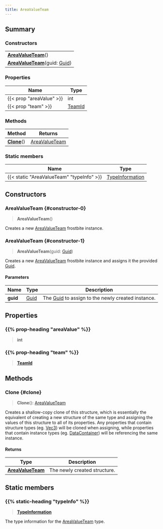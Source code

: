```yaml
---
title: AreaValueTeam
---
```


## Summary

### Constructors

|  |
| --- |
| **[AreaValueTeam](#constructor-0)**() |
| **[AreaValueTeam](#constructor-1)**(guid: [Guid](/vext/ref/shared/type/guid)) |

### Properties

| Name | Type |
| ---- | ---- |
| {{< prop "areaValue" >}} | int |
| {{< prop "team" >}} | [TeamId](/vext/ref/fb/teamid) |

### Methods

| Method | Returns |
| ------ | ------- |
| **[Clone](#clone)**() | [AreaValueTeam](/vext/ref/fb/areavalueteam) |

### Static members

| Name | Type |
| ---- | ---- |
| {{< static "AreaValueTeam" "typeInfo" >}} | [TypeInformation](/vext/ref/shared/type/typeinformation) |

## Constructors

### AreaValueTeam {#constructor-0}

> **AreaValueTeam**()

Creates a new [AreaValueTeam](/vext/ref/fb/areavalueteam) frostbite instance.

### AreaValueTeam {#constructor-1}

> **AreaValueTeam**(guid: [Guid](/vext/ref/shared/type/guid))

Creates a new [AreaValueTeam](/vext/ref/fb/areavalueteam) frostbite instance and assigns it the provided [Guid](/vext/ref/shared/type/guid).

#### Parameters

| Name | Type | Description |
| ---- | ---- | ----------- |
| **guid** | [Guid](/vext/ref/shared/type/guid) | The [Guid](/vext/ref/shared/type/guid) to assign to the newly created instance. |

## Properties

### {{% prop-heading "areaValue" %}}

> **int**

### {{% prop-heading "team" %}}

> **[TeamId](/vext/ref/fb/teamid)**

## Methods

### Clone {#clone}

> **Clone**(): [AreaValueTeam](/vext/ref/fb/areavalueteam)

Creates a shallow-copy clone of this structure, which is essentially the equivalent of creating a new structure of the same type and assigning the values of this structure to all of its properties. Any properties that contain structure types (eg. [Vec3](/vext/ref/shared/type/vec3)) will be cloned when assigning, while properties that contain instance types (eg. [DataContainer](/vext/ref/shared/type/datacontainer)) will be referencing the same instance.

#### Returns

| Type | Description |
| ---- | ----------- |
| **[AreaValueTeam](/vext/ref/fb/areavalueteam)** | The newly created structure. |

## Static members

### {{% static-heading "typeInfo" %}}

> **[TypeInformation](/vext/ref/shared/type/typeinformation)**

The type information for the [AreaValueTeam](/vext/ref/fb/areavalueteam) type.

